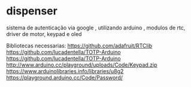# dispenser
sistema de autenticação via google  , utilizando arduino , modulos de rtc, driver de motor, keypad e oled

Bibliotecas necessarias:
https://github.com/adafruit/RTClib
https://github.com/lucadentella/TOTP-Arduino
https://github.com/lucadentella/TOTP-Arduino
http://www.arduino.cc/playground/uploads/Code/Keypad.zip
https://www.arduinolibraries.info/libraries/u8g2
https://playground.arduino.cc/Code/Password/

